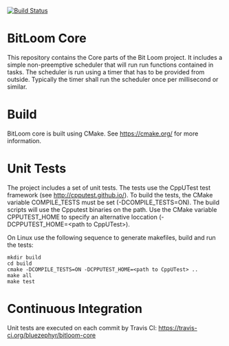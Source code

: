 [![Build Status](https://travis-ci.org/bluezephyr/bitloom-core.svg?branch=master)](https://travis-ci.org/bluezephyr/bitloom-core)

# BitLoom Core
This repository contains the Core parts of the Bit Loom project. It includes a simple non-preemptive scheduler that will run run functions contained in tasks. The scheduler is run using a timer that has to be provided from outside. Typically the timer shall run the scheduler once per millisecond or similar.

# Build
BitLoom core is built using CMake. See https://cmake.org/ for more information.

# Unit Tests
The project includes a set of unit tests. The tests use the CppUTest test framework (see http://cpputest.github.io/). To build the tests, the CMake variable COMPILE_TESTS must be set (-DCOMPILE_TESTS=ON). The build scripts will use the Cpputest binaries on the path. Use the CMake variable CPPUTEST_HOME to specify an alternative loccation (-DCPPUTEST_HOME=\<path to CppUTest>).


On Linux use the following sequence to generate makefiles, build and run the tests:

    mkdir build
    cd build
    cmake -DCOMPILE_TESTS=ON -DCPPUTEST_HOME=<path to CppUTest> ..
    make all
    make test

# Continuous Integration
Unit tests are executed on each commit by Travis CI: https://travis-ci.org/bluezephyr/bitloom-core

